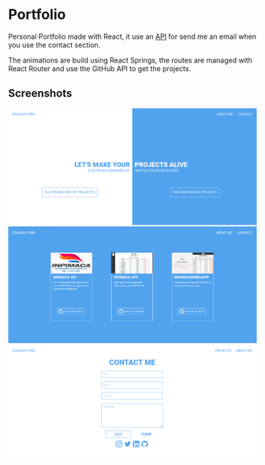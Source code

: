 # Portfolio

Personal Portfolio made with React, it use an [API](https://github.com/Edjopima/PortfolioServer) for send me an email when you use the contact section.

The animations are build using React Springs, the routes are managed with React Router and use the GitHub API to get the projects.

## Screenshots

![Home](screenshots/home.png "Home")
![Projects](screenshots/projects.png "Projects")
![Contact](screenshots/contact.png "contact")